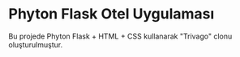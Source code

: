 # Phyton Flask Otel Uygulaması

Bu projede Phyton Flask + HTML + CSS kullanarak "Trivago" clonu oluşturulmuştur.
